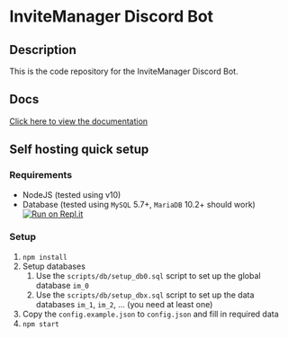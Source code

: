 # InviteManager Discord Bot

## Description

This is the code repository for the InviteManager Discord Bot.

## Docs

[Click here to view the documentation](https://docs.invitemanager.co)

## Self hosting quick setup

### Requirements

- NodeJS (tested using v10)
- Database (tested using `MySQL` 5.7+, `MariaDB` 10.2+ should work)
[![Run on Repl.it](https://repl.it/badge/github/SideProjectGuys/invite-manager-bot)](https://repl.it/github/SideProjectGuys/invite-manager-bot)
### Setup

1. `npm install`
1. Setup databases
   1. Use the `scripts/db/setup_db0.sql` script to set up the global database `im_0`
   1. Use the `scripts/db/setup_dbx.sql` script to set up the data databases `im_1`, `im_2`, ... (you need at least one)
1. Copy the `config.example.json` to `config.json` and fill in required data
1. `npm start`
